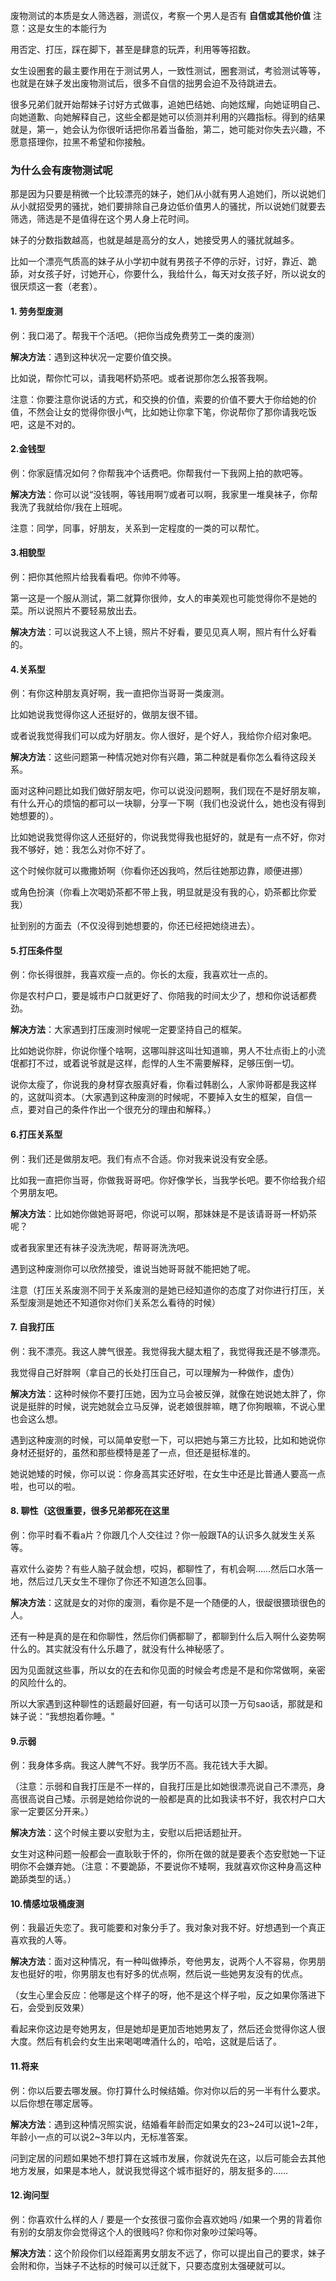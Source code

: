 废物测试的本质是女人筛选器，测谎仪，考察一个男人是否有 **自信或其他价值** 注意：这是女生的本能行为

用否定、打压，踩在脚下，甚至是肆意的玩弄，利用等等招数。

女生设圈套的最主要作用在于测试男人，一致性测试，圈套测试，考验测试等等，也就是在妹子发出废物测试后，很多不自信的拙男会迫不及待跳进去。

很多兄弟们就开始帮妹子讨好方式做事，追她巴结她、向她炫耀，向她证明自己、向她道歉、向她解释自己，这些全都是她可以侦测并利用的兴趣指标。得到的结果就是，第一，她会认为你很听话把你吊着当备胎，第二，她可能对你失去兴趣，不愿意搭理你，拉黑不希望和你接触。

### 为什么会有废物测试呢
那是因为只要是稍微一个比较漂亮的妹子，她们从小就有男人追她们，所以说她们从小就招受男的骚扰，她们要排除自己身边低价值男人的骚扰，所以说她们就要去筛选，筛选是不是值得在这个男人身上花时间。

妹子的分数指数越高，也就是越是高分的女人，她接受男人的骚扰就越多。

比如一个漂亮气质高的妹子从小学初中就有男孩子不停的示好，讨好，靠近、跪舔，对女孩子好，讨她开心，你要什么，我给什么，每天对女孩子好，所以说女的很厌烦这一套（老套）。

#### 1. 劳务型废测
例：我口渴了。帮我干个活吧。（把你当成免费劳工一类的废测）

**解决方法**：遇到这种状况一定要价值交换。

比如说，帮你忙可以，请我喝杯奶茶吧。或者说那你怎么报答我啊。

注意：你要注意你说话的方式，和交换的价值，索要的价值不要大于你给她的价值，不然会让女的觉得你很小气，比如她让你拿下笔，你说帮你了那你请我吃饭吧，这是不对的。

#### 2.金钱型
例：你家庭情况如何？你帮我冲个话费吧。你帮我付一下我网上拍的款吧等。

**解决方法**：你可以说“没钱啊，等钱用啊”/或者可以啊，我家里一堆臭袜子，你帮我洗了我就给你/我在上班呢。

注意：同学，同事，好朋友，关系到一定程度的一类的可以帮忙。

#### 3.相貌型

例：把你其他照片给我看看吧。你帅不帅等。

第一这是一个服从测试，第二就算你很帅，女人的审美观也可能觉得你不是她的菜。所以说照片不要轻易放出去。

**解决方法**：可以说我这人不上镜，照片不好看，要见见真人啊，照片有什么好看的。

#### 4.关系型
例：有你这种朋友真好啊，我一直把你当哥哥一类废测。

比如她说我觉得你这人还挺好的，做朋友很不错。

或者说我觉得我们可以成为好朋友。你人很好，是个好人，我给你介绍对象吧。

**解决方法**：这些问题第一种情况她对你有兴趣，第二种就是看你怎么看待这段关系。

面对这种问题比如我们做好朋友吧，你可以说没问题啊，我们现在不是好朋友嘛，有什么开心的烦恼的都可以一块聊，分享一下啊（我们也没说什么，她也没有得到她想要的）。

比如她说我觉得你这人还挺好的，你说我觉得我也挺好的，就是有一点不好，你对我不够好，她：我怎么对你不好了。

这个时候你就可以撒撒娇啊（你看你还凶我呜，然后往她那边靠，顺便进挪）

或角色扮演（你看上次喝奶茶都不带上我，明显就是没有我的心，奶茶都比你爱我）

扯到别的方面去（不仅没得到她想要的，你还已经把她绕进去）。

#### 5.打压条件型

例：你长得很胖，我喜欢瘦一点的。你长的太瘦，我喜欢壮一点的。

你是农村户口，要是城市户口就更好了、你陪我的时间太少了，想和你说话都费劲。

**解决方法**：大家遇到打压废测时候呢一定要坚持自己的框架。

比如她说你胖，你说你懂个啥啊，这哪叫胖这叫壮知道嘛，男人不壮点街上的小流氓都打不过，或着说爷就是这样，彪悍的人生不需要解释，足够压倒一切。

说你太瘦了，你说我的身材穿衣服真好看，你看过韩剧么，人家帅哥都是我这样的，这就叫资本。（大家遇到这种废测的时候呢，不要掉入女生的框架，自信一点，要对自己的条件作出一个很充分的理由和解释。）

#### 6.打压关系型

例：我们还是做朋友吧。我们有点不合适。你对我来说没有安全感。

比如我一直把你当哥，你做我哥哥吧。你好像学长，当我学长吧。要不你给我介绍个男朋友吧。

**解决方法**：比如她你做她哥哥吧，你说可以啊，那妹妹是不是该请哥哥一杯奶茶呢？

或者我家里还有袜子没洗洗呢，帮哥哥洗洗吧。

遇到这种废测你可以欣然接受，谁说当她哥哥就不能把她了呢。

注意（打压关系废测不同于关系废测的是她已经知道你的态度了对你进行打压，关系型废测是她还不知道你对你们关系怎么看待的时候）

#### 7. 自我打压

例：我不漂亮。我这人脾气很差。我觉得我大腿太粗了，我觉得我还是不够漂亮。

我觉得自己好胖啊（拿自己的长处打压自己，可以理解为一种做作，虚伪）

**解决方法**：这种时候你不要打压她，因为立马会被反弹，就像在她说她太胖了，你说是挺胖的时候，说完她就会立马反弹，说老娘很胖嘛，瞎了你狗眼嘛，不说心里也会这么想。

遇到这种废测的时候，可以简单安慰一下，可以把她与第三方比较，比如和她说你身材还挺好的，虽然和那些模特是差了一点，但还是挺标准的。

她说她矮的时候，你可以说：你身高其实还好啦，在女生中还是比普通人要高一点啦，也可以的啦。

#### 8. 聊性（这很重要，很多兄弟都死在这里
例：你平时看不看a片？你跟几个人交往过？你一般跟TA的认识多久就发生关系等。

喜欢什么姿势？有些人脑子就会想，哎妈，都聊性了，有机会啊……然后口水落一地，然后过几天女生不理你了你还不知道怎么回事。

**解决方法**：这就是女的对你的废测，看你是不是一个随便的人，很龊很猥琐很色的人。

还有一种是真的是在和你聊性，然后你们俩都聊了，都聊到什么后入啊什么姿势啊什么的。其实就没有什么乐趣了，就没有什么神秘感了。

因为见面就这些事，所以女的在去和你见面的时候会考虑是不是和你常做啊，亲密的风险什么的。

所以大家遇到这种聊性的话题最好回避，有一句话可以顶一万句sao话，那就是和妹子说：“我想抱着你睡。"

#### 9.示弱

例：我身体多病。我这人脾气不好。我学历不高。我花钱大手大脚。

（注意：示弱和自我打压是不一样的，自我打压是比如她很漂亮说自己不漂亮，身高很高说自己矮。示弱是她给你说的一般都是真的比如我读书不好，我农村户口大家一定要区分开来。）

**解决方法**：这个时候主要以安慰为主，安慰以后把话题扯开。

女生对这种问题一般都会一直耿耿于怀的，你所在做的就是要表个态安慰她一下证明你不会嫌弃她。（注意：不要跪舔，不要说你不矮啊，我就喜欢你这种身高这种跪舔类型的话。）

#### 10.情感垃圾桶废测

例：我最近失恋了。我可能要和对象分手了。我对象对我不好。好想遇到一个真正喜欢我的人等。

**解决方法**：面对这种情况，有一种叫做捧杀，夸他男友，说两个人不容易，你男朋友也挺好的啦，你男朋友也有好多的优点啊，然后说一些她男友没有的优点。

（女生心里会反应：他哪是这个样子的呀，他不是这个样子啦，反之如果你落进下石，会受到反效果）

看起来你这边是夸她男友，但是她却是更加否地她男友了，然后还会觉得你这人很大度。然后有机会约女生出来喝喝啤酒什么的，哈哈，这就是后话了。

#### 11.将来
例：你以后要去哪发展。你打算什么时候结婚。你对你以后的另一半有什么要求。以后你想在哪定居等。

**解决方法**：遇到这种情况照实说，结婚看年龄而定如果女的23~24可以说1~2年，年龄小一点的可以说2~3年以内，无标准答案。

问到定居的问题如果她不想打算在这城市发展，你就说先在这，以后可能会去其他地方发展，如果是本地人，就说我觉得这个城市挺好的，朋友挺多的……

#### 12.询问型
例：你喜欢什么样的人 / 要是一个女孩很刁蛮你会喜欢她吗 /如果一个男的背着你有别的女朋友你会觉得这个人的很贱吗? 你和你对象吵过架吗等。

**解决方法**：这个阶段你们以经距离男女朋友不远了，你可以提出自己的要求，妹子会附和你，当妹子不达标的时候可以迁就下，只要态度别太强硬就可以。
